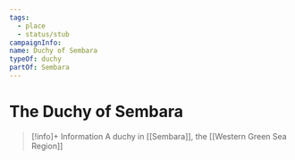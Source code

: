 ```yaml
---
tags:
  - place
  - status/stub
campaignInfo: 
name: Duchy of Sembara
typeOf: duchy
partOf: Sembara
---
```

# The Duchy of Sembara
>[!info]+ Information
> A duchy in [[Sembara]], the [[Western Green Sea Region]]






